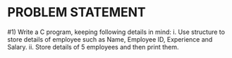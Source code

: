 # PROBLEM STATEMENT
#1) Write a C program, keeping following details in mind:
      i.  Use structure to store details of employee such as Name, Employee ID, Experience and Salary. 
      ii. Store details of 5 employees and then print them.
